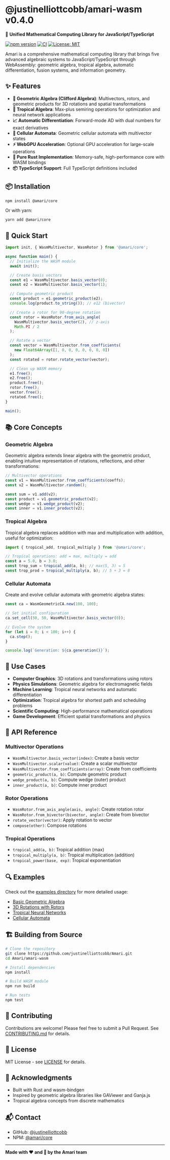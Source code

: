 # @justinelliottcobb/amari-wasm v0.4.0

🚀 **Unified Mathematical Computing Library for JavaScript/TypeScript**

[![npm version](https://badge.fury.io/js/%40justinelliottcobb%2Famari-wasm.svg)](https://www.npmjs.com/package/@justinelliottcobb/amari-wasm)
[![CI](https://github.com/justinelliottcobb/Amari/actions/workflows/ci.yml/badge.svg)](https://github.com/justinelliottcobb/Amari/actions/workflows/ci.yml)
[![License: MIT](https://img.shields.io/badge/License-MIT-yellow.svg)](https://opensource.org/licenses/MIT)

Amari is a comprehensive mathematical computing library that brings five advanced algebraic systems to JavaScript/TypeScript through WebAssembly: geometric algebra, tropical algebra, automatic differentiation, fusion systems, and information geometry.

## ✨ Features

- **🔢 Geometric Algebra (Clifford Algebra)**: Multivectors, rotors, and geometric products for 3D rotations and spatial transformations
- **🌴 Tropical Algebra**: Max-plus semiring operations for optimization and neural network applications
- **📈 Automatic Differentiation**: Forward-mode AD with dual numbers for exact derivatives
- **🔲 Cellular Automata**: Geometric cellular automata with multivector states
- **⚡ WebGPU Acceleration**: Optional GPU acceleration for large-scale operations
- **🦀 Pure Rust Implementation**: Memory-safe, high-performance core with WASM bindings
- **📦 TypeScript Support**: Full TypeScript definitions included

## 📦 Installation

```bash
npm install @amari/core
```

Or with yarn:

```bash
yarn add @amari/core
```

## 🚀 Quick Start

```typescript
import init, { WasmMultivector, WasmRotor } from '@amari/core';

async function main() {
  // Initialize the WASM module
  await init();

  // Create basis vectors
  const e1 = WasmMultivector.basis_vector(0);
  const e2 = WasmMultivector.basis_vector(1);

  // Compute geometric product
  const product = e1.geometric_product(e2);
  console.log(product.to_string()); // e12 (bivector)

  // Create a rotor for 90-degree rotation
  const rotor = WasmRotor.from_axis_angle(
    WasmMultivector.basis_vector(2), // z-axis
    Math.PI / 2
  );

  // Rotate a vector
  const vector = WasmMultivector.from_coefficients(
    new Float64Array([1, 0, 0, 0, 0, 0, 0, 0])
  );
  const rotated = rotor.rotate_vector(vector);

  // Clean up WASM memory
  e1.free();
  e2.free();
  product.free();
  rotor.free();
  vector.free();
  rotated.free();
}

main();
```

## 📚 Core Concepts

### Geometric Algebra

Geometric algebra extends linear algebra with the geometric product, enabling intuitive representation of rotations, reflections, and other transformations:

```typescript
// Multivector operations
const v1 = WasmMultivector.from_coefficients(coeffs);
const v2 = WasmMultivector.random();

const sum = v1.add(v2);
const product = v1.geometric_product(v2);
const wedge = v1.wedge_product(v2);
const inner = v1.inner_product(v2);
```

### Tropical Algebra

Tropical algebra replaces addition with max and multiplication with addition, useful for optimization:

```typescript
import { tropical_add, tropical_multiply } from '@amari/core';

// Tropical operations: add = max, multiply = add
const a = 5.0, b = 3.0;
const trop_sum = tropical_add(a, b); // max(5, 3) = 5
const trop_prod = tropical_multiply(a, b); // 5 + 3 = 8
```

### Cellular Automata

Create and evolve cellular automata with geometric algebra states:

```typescript
const ca = WasmGeometricCA.new(100, 100);

// Set initial configuration
ca.set_cell(50, 50, WasmMultivector.basis_vector(0));

// Evolve the system
for (let i = 0; i < 100; i++) {
  ca.step();
}

console.log(`Generation: ${ca.generation()}`);
```

## 🎯 Use Cases

- **Computer Graphics**: 3D rotations and transformations using rotors
- **Physics Simulations**: Geometric algebra for electromagnetic fields
- **Machine Learning**: Tropical neural networks and automatic differentiation
- **Optimization**: Tropical algebra for shortest path and scheduling problems
- **Scientific Computing**: High-performance mathematical operations
- **Game Development**: Efficient spatial transformations and physics

## 🔧 API Reference

### Multivector Operations

- `WasmMultivector.basis_vector(index)`: Create a basis vector
- `WasmMultivector.scalar(value)`: Create a scalar multivector
- `WasmMultivector.from_coefficients(array)`: Create from coefficients
- `geometric_product(a, b)`: Compute geometric product
- `wedge_product(a, b)`: Compute wedge (outer) product
- `inner_product(a, b)`: Compute inner product

### Rotor Operations

- `WasmRotor.from_axis_angle(axis, angle)`: Create rotation rotor
- `WasmRotor.from_bivector(bivector, angle)`: Create from bivector
- `rotate_vector(vector)`: Apply rotation to vector
- `compose(other)`: Compose rotations

### Tropical Operations

- `tropical_add(a, b)`: Tropical addition (max)
- `tropical_multiply(a, b)`: Tropical multiplication (addition)
- `tropical_power(base, exp)`: Tropical exponentiation

## 🔍 Examples

Check out the [examples directory](https://github.com/justinelliottcobb/Amari/tree/master/examples) for more detailed usage:

- [Basic Geometric Algebra](https://github.com/justinelliottcobb/Amari/blob/master/examples/typescript/geometric.ts)
- [3D Rotations with Rotors](https://github.com/justinelliottcobb/Amari/blob/master/examples/typescript/rotations.ts)
- [Tropical Neural Networks](https://github.com/justinelliottcobb/Amari/blob/master/examples/typescript/tropical.ts)
- [Cellular Automata](https://github.com/justinelliottcobb/Amari/blob/master/examples/typescript/cellular.ts)

## 🏗️ Building from Source

```bash
# Clone the repository
git clone https://github.com/justinelliottcobb/Amari.git
cd Amari/amari-wasm

# Install dependencies
npm install

# Build WASM module
npm run build

# Run tests
npm test
```

## 🤝 Contributing

Contributions are welcome! Please feel free to submit a Pull Request. See [CONTRIBUTING.md](https://github.com/justinelliottcobb/Amari/blob/master/CONTRIBUTING.md) for details.

## 📄 License

MIT License - see [LICENSE](https://github.com/justinelliottcobb/Amari/blob/master/LICENSE) for details.

## 🙏 Acknowledgments

- Built with Rust and wasm-bindgen
- Inspired by geometric algebra libraries like GAViewer and Ganja.js
- Tropical algebra concepts from discrete mathematics

## 📬 Contact

- GitHub: [@justinelliottcobb](https://github.com/justinelliottcobb)
- NPM: [@amari/core](https://www.npmjs.com/package/@amari/core)

---

**Made with ❤️ and 🦀 by the Amari team**